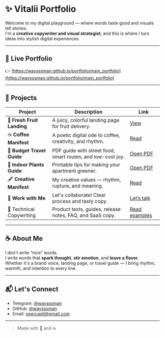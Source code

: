 # ✨ Vitalii Portfolio

Welcome to my digital playground — where words taste good and visuals tell stories.  
I'm a **creative copywriter and visual strategist**, and this is where I turn ideas into stylish digital experiences.

---

## 🔗 Live Portfolio  
👉 [https://waysssman.github.io/portfolio/main_portfolio](https://waysssman.github.io/portfolio/main_portfolio)

---

## 📁 Projects

| Project | Description | Link |
|--------|-------------|------|
| 🍊 **Fresh Fruit Landing** | A juicy, colorful landing page for fruit delivery. | [View](https://waysssman.github.io/portfolio/fresh_fruit) |
| ☕ **Coffee Manifest** | A poetic digital ode to coffee, creativity, and rhythm. | [Read](https://waysssman.github.io/portfolio/coffee) |
| 💸 **Budget Travel Guide** | PDF guide with street food, smart routes, and low-cost joy. | [Open PDF](https://drive.google.com/file/d/1A485K7Gj2TEFDLeUStqx8b8X9cMEx-5p/view?usp=sharing) |
| 🌿 **Indoor Plants Guide** | Printable tips for making your apartment greener. | [Open PDF](https://drive.google.com/file/d/1TSo5IIQJnpAPvqT2unEndNKfr0YqoCal/view?usp=sharing) |
| 🖋 **Creative Manifest** | My creative values — rhythm, rupture, and meaning. | [Read](https://waysssman.github.io/portfolio/manifest) |
| 💬 **Work with Me** | Let's collaborate! Clear process and tasty copy. | [Let’s talk](https://waysssman.github.io/portfolio/about) |
| 🔧 Technical Copywriting        | Product texts, guides, release notes, FAQ, and SaaS copy.| [Read examples](./TECHNICAL_COPYWRITING.md) |

---

## ☕ About Me

I don't write “nice” words.  
I write words that **spark thought**, **stir emotion**, and **leave a flavor**.  
Whether it's a brand voice, landing page, or travel guide — I bring rhythm, warmth, and intention to every line.

---

## 📬 Let's Connect

- Telegram: [@waysssman](https://t.me/waysssman)  
- GitHub: [@waysssman](https://github.com/waysssman)  
- Email: [opercastl@gmail.com](mailto:opercastl@gmail.com)

---

> Made with 🍊 and ☕
